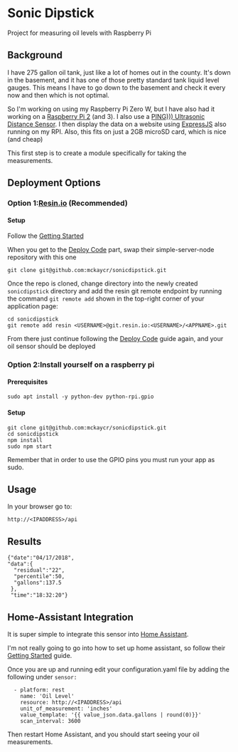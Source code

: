 # Sonic Dipstick
Project for measuring oil levels with Raspberry Pi

## Background
I have 275 gallon oil tank, just like a lot of homes out in the county.  It's down in the basement, and it has one of those pretty standard tank liquid level gauges.  This means I have to go down to the basement and check it every now and then which is not optimal.

So I'm working on using my Raspberry Pi Zero W, but I have also had it working on a [Raspberry Pi 2](https://www.raspberrypi.org/products/raspberry-pi-2-model-b/) (and 3).  I also use a [PING))) Ultrasonic Distance Sensor](https://www.parallax.com/product/28015).  I then display the data on a website using [ExpressJS](http://expressjs.com/) also running on my RPI. Also, this fits on just a 2GB microSD card, which is nice (and cheap)

This first step is to create a module specifically for taking the measurements.
## Deployment Options
### Option 1:[Resin.io](https://resin.io) (Recommended)
#### Setup
Follow the [Getting Started](https://docs.resin.io/raspberrypi3/nodejs/getting-started/)

When you get to the [Deploy Code](https://docs.resin.io/raspberrypi3/nodejs/getting-started/#deploy-code) part, swap their simple-server-node repository with this one
```
git clone git@github.com:mckaycr/sonicdipstick.git
```
Once the repo is cloned, change directory into the newly created ```sonicdipstick``` directory and add the resin git remote endpoint by running the command ```git remote add``` shown in the top-right corner of your application page:
```
cd sonicdipstick
git remote add resin <USERNAME>@git.resin.io:<USERNAME>/<APPNAME>.git
```
From there just continue following the [Deploy Code](https://docs.resin.io/raspberrypi3/nodejs/getting-started/#deploy-code) guide again, and your oil sensor should be deployed
### Option 2:Install yourself on a raspberry pi
#### Prerequisites
```
sudo apt install -y python-dev python-rpi.gpio
```
#### Setup
```
git clone git@github.com:mckaycr/sonicdipstick.git
cd sonicdipstick
npm install
sudo npm start
```
Remember that in order to use the GPIO pins you must run your app as sudo.
## Usage
In your browser go to:
```
http://<IPADDRESS>/api
```
## Results
```
{"date":"04/17/2018",
"data":{
  "residual":"22",
  "percentile":50,
  "gallons":137.5
 },
 "time":"18:32:20"}
```
## Home-Assistant Integration
It is super simple to integrate this sensor into [Home Assistant](https://home-assistant.io/).

I'm not really going to go into how to set up home assistant, so follow their [Getting Started](https://home-assistant.io/getting-started/) guide.

Once you are up and running edit your configuration.yaml file by adding the following under ```sensor:```
```
  - platform: rest
    name: 'Oil Level'
    resource: http://<IPADDRESS>/api
    unit_of_measurement: 'inches'
    value_template: '{{ value_json.data.gallons | round(0)}}'
    scan_interval: 3600
```
Then restart Home Assistant, and you should start seeing your oil measurements.